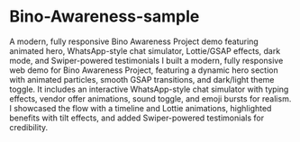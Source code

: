 # Bino-Awareness-sample
A modern, fully responsive Bino Awareness Project demo featuring animated hero, WhatsApp-style chat simulator, Lottie/GSAP effects, dark mode, and Swiper-powered testimonials
I built a modern, fully responsive web demo for Bino Awareness Project, featuring a dynamic hero section with animated particles, smooth GSAP transitions, and dark/light theme toggle. It includes an interactive WhatsApp-style chat simulator with typing effects, vendor offer animations, sound toggle, and emoji bursts for realism. I showcased the flow with a timeline and Lottie animations, highlighted benefits with tilt effects, and added Swiper-powered testimonials for credibility.
